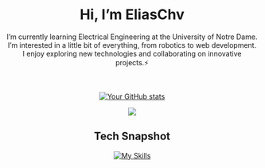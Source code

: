 <h1 align=center>Hi, I’m EliasChv
</h1>

<div align=center>

I’m currently learning Electrical Engineering at the University of Notre Dame. I’m interested in a little bit of everything, from robotics to web development. I enjoy exploring new technologies and collaborating on innovative projects.⚡

<br>
  
[![Your GitHub stats](https://github-readme-stats.vercel.app/api?username=EliasChv)](https://github.com/anuraghazra/github-readme-stats)

 [![](https://github-readme-stats.vercel.app/api/top-langs/?username=EliasChv)](https://github.com/EliasChv)</br> 


<h2 align=center>Tech Snapshot
</h2>


<div align="center">

[![My Skills](https://skillicons.dev/icons?i=docker,c,cpp,matlab,python,linux,arduino)](https://skillicons.dev)

<!---
EliasChv/EliasChv is a ✨ special ✨ repository because its `README.md` (this file) appears on your GitHub profile.
You can click the Preview link to take a look at your changes.
--->
